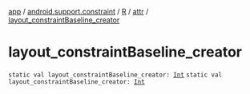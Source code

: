 [app](../../../index.md) / [android.support.constraint](../../index.md) / [R](../index.md) / [attr](index.md) / [layout_constraintBaseline_creator](./layout_constraint-baseline_creator.md)

# layout_constraintBaseline_creator

`static val layout_constraintBaseline_creator: `[`Int`](https://kotlinlang.org/api/latest/jvm/stdlib/kotlin/-int/index.html)
`static val layout_constraintBaseline_creator: `[`Int`](https://kotlinlang.org/api/latest/jvm/stdlib/kotlin/-int/index.html)